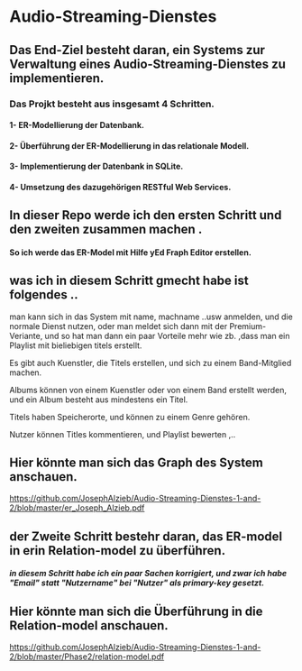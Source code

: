 # Audio-Streaming-Dienstes
## Das End-Ziel besteht daran,  ein Systems zur Verwaltung eines Audio-Streaming-Dienstes zu implementieren.

### Das Projkt besteht aus insgesamt 4 Schritten.
#### 1- ER-Modellierung der Datenbank.
#### 2- Überführung der ER-Modellierung in das relationale Modell.
#### 3- Implementierung der Datenbank in SQLite.
#### 4- Umsetzung des dazugehörigen RESTful Web Services.

## In dieser Repo werde ich  den ersten Schritt und den zweiten zusammen machen . 
#### So ich werde das ER-Model mit Hilfe yEd Fraph Editor erstellen.

## was ich in diesem Schritt gmecht habe ist folgendes ..

man kann sich in das System mit name, machname ..usw anmelden, und die normale Dienst nutzen, oder man meldet sich dann mit der Premium-Veriante, und so hat man dann ein paar Vorteile mehr wie zb. ,dass man ein Playlist mit bieliebigen titels erstellt. 

Es gibt auch Kuenstler, die Titels erstellen, und sich zu einem Band-Mitglied machen.

Albums können von einem Kuenstler oder von einem Band erstellt werden, und ein Album besteht aus mindestens ein Titel.

Titels haben Speicherorte, und können zu einem Genre gehören.

Nutzer können Titles kommentieren, und Playlist bewerten ,..


## Hier könnte man sich das Graph des System anschauen.

https://github.com/JosephAlzieb/Audio-Streaming-Dienstes-1-and-2/blob/master/er_Joseph_Alzieb.pdf

## der Zweite Schritt bestehr daran, das ER-model in erin Relation-model zu überführen. 
##### in diesem Schritt habe ich ein paar Sachen korrigiert, und zwar ich habe "Email" statt "Nutzername" bei "Nutzer" als primary-key gesetzt.

## Hier könnte man sich die Überführung in die Relation-model anschauen.

https://github.com/JosephAlzieb/Audio-Streaming-Dienstes-1-and-2/blob/master/Phase2/relation-model.pdf
